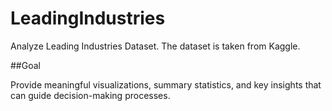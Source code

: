 # LeadingIndustries

Analyze Leading Industries Dataset.
The dataset is taken from Kaggle.

##Goal

Provide meaningful visualizations, summary statistics, and key insights that can guide decision-making processes.

